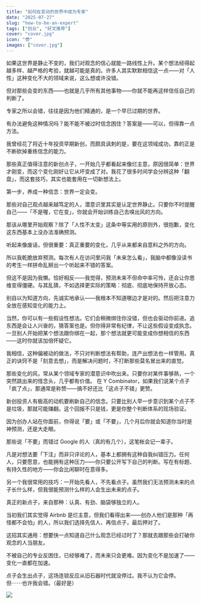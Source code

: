 ```yaml
---
title: "如何在变动的世界中成为专家"
date: "2025-07-27"
slug: "how-to-be-an-expert"
tags: ["创业", "好文推荐"]
cover: "cover.jpg"
icon: "😎"
images: ["cover.jpg"]
---
```

如果这世界是静止不变的，我们对观念的信心就能一路线性上升。某个想法经得起越多样、越严格的考验，就越可能是真的。许多人其实默默相信这一点——对「人性」这种变化不大的领域来说，这么想或许没错。



但对那些会变的东西——也就是几乎所有其他事物——你就不能再这样信任自己的判断了。



专家之所以会错，往往是因为他们精通的，是一个早已过期的世界。



有办法避免这种情况吗？能不能不被过时信念困住？答案是——可以，但得靠一点方法。



我曾经花了将近十年投资早期新创，而颇具讽刺的是，要在这领域成功，靠的正是不断砍掉重练信念的能力。



那些真正值得注意的新创点子，一开始几乎都看起来像烂主意，原因很简单：世界才刚变，而这个变化刚好让它从坏变成了对。我花了很多时间学会分辨这种「翻盘」，而这套技巧，其实也能套用在一切新想法上。



第一步，养成一种信念：世界一定会变。



那些对自己观点越来越笃定的人，潜意识里其实是认定世界静止。只要你不时提醒自己——「不是喔，它在变」，你就会开始训练自己去嗅出风的方向。



那该从哪里开始观察？除了「人性不太变」这条中等实用的原则外，很抱歉，变化这东西基本上没办法准确预测。



听起来像废话，但很重要：真正重要的变化，几乎从来都来自意料之外的方向。



所以我乾脆放弃预测。每次有人在访问里问我「未来怎么看」，我脑中都像没读书的考生一样拼命乱掰出一个听起来不错的答案。



但这不是因为我懒。恰好相反——我觉得，预测未来不但命中率可怜，还会让你思维变得僵硬。与其乱猜，不如选择更实际的策略：彻底、彻底地保持开放心态。



别自以为知道方向，先诚实地承认——我根本不知道哪边才是对的。然后把注意力全放在感知变化的能力上。



当然，你可以有一些假设性想法。它们会稍微绑住你没错，但也会驱动你前进。追东西是会让人兴奋的，猜答案也是。但你得非常有纪律，不让这些假设变成执念。
一旦别人开始把某个想法跟你绑在一起，那个想法就更可能变成你想相信的东西——这时你就该加倍怀疑它。



我相信，这种偏被动的做法，不只对判断想法有帮助，连产出想法也一样管用。真正的诀窍不是「刻意去想」，而是解决问题时，不打断那些莫名冒出来的直觉。



那些变化的风，常从某个领域专家的潜意识中吹出来。只要你对某件事够熟，一个突然跳出来的怪念头，几乎都有价值。
在 Y Combinator，如果我们说某个点子「疯了点」，那通常是称赞——搞不好还比「这点子不错」更赞。



新创投资人有极高的动机要刷新自己的信念。只要比别人早一步意识到某个点子不是垃圾，那就可能赚翻。这个回报不只是钱，更是你整个判断体系的现场验证。



因为创办人站在你面前，你得说「要」或「不要」，几个月后你就会知道你当时是神预测，还是大走眼。



那些说「不要」而错过 Google 的人（真的有几个），这笔帐会记一辈子。



凡是对想法要「下注」而非只评论的人，基本上都拥有这种自我纠错压力。任何人，只要愿意，也能拥有这种压力——你只要公开写下自己的判断。写在有标题、有持久性的地方——你会比闲聊时在意得多。



另一个我很常用的技巧：一开始先看人，不先看点子。虽然我们无法预测未来的点子长什么样，但我很能预测什么样的人会生出未来的点子。



真正的新点子，来自那种：认真、有劲、脑袋够独立的人。



当初我们其实觉得 Airbnb 是烂主意，但我们看得出来——创办人他们是那种「再怪都不会怕」的人，所以我们选择先信人、再信点子，最后押对了。



这招其实通用：想要快一点知道自己什么观念已经过时了？那就去跟那些会打破你观念的人当朋友。



不被自己的专业反困住，已经够难了，而未来只会更难。因为变化不是加速了——变化一直都在加速。



点子会生出点子，这场连锁反应从旧石器时代就没停过。我不认为它会停。
但⋯⋯也许我会错。（最好是）




![](https://prod-files-secure.s3.us-west-2.amazonaws.com/112d0858-5090-4d34-a606-b75eb8d65fd2/46476355-9cf3-4e99-9b7a-3531bc426380/1000202064.png?X-Amz-Algorithm=AWS4-HMAC-SHA256&X-Amz-Content-Sha256=UNSIGNED-PAYLOAD&X-Amz-Credential=ASIAZI2LB466WVISN7BD%2F20250808%2Fus-west-2%2Fs3%2Faws4_request&X-Amz-Date=20250808T052808Z&X-Amz-Expires=3600&X-Amz-Security-Token=IQoJb3JpZ2luX2VjEGUaCXVzLXdlc3QtMiJIMEYCIQDDeAjEeoGjjIfBpX28PaYB9NH%2FCRv0pq7YDtF5CVPwBQIhAKZb%2BdJNPHw%2B0Wf%2BDGF6g%2F5GdJAqibIfj72x%2FNku3TOwKogECJ7%2F%2F%2F%2F%2F%2F%2F%2F%2F%2FwEQABoMNjM3NDIzMTgzODA1Igzzz0YgkXgMasBZv7Uq3APP6L6iJHBH%2F%2BRQZ0noQRYYTwc3gGyAgNAFOzsev7dM4m2Pqxy3m1Ea7Uh7TQ8XyJaMS%2F0XmK0t9hDXS1uZBuh4pWWJhGBNzRwJQfmgObhiRwOxTCGcx3xDqA6yzJEtpgvCkj3oA4KKuaPoih9VpQru3daXxnYoSotU1b1im1AVQ4JrAQJvwH1h1II6aqfr655WYv9iWCbt9rRHW1KeIuo3ANfBlnVoHFnjyBvncQo2S4Qxnqt4Y4y%2FbWlEC1annBpE4LBaaWg46YqNZ%2Bj9y1zfpp0IlxHQZtJVaUiOWofZ0Y3WMHcr7IHUWBQmbGb2wLUAv5CCOzxGXAw9SDobTrn%2FigNWO1%2FCq%2BEKDpj7Of9Nj2BzWPHWqY0vmZOMmRTujr4EYIC3OyTukLSslWeA8ELQt2P3QNzzB4vGZZ1GBFAowzX5w%2FfBGpdnH6AOZYJaJE7l8F3kys7UHyzb1GYjrelDXzAuLQKVdZw6dfOL%2BB%2Be4chTrcbMusVLQ3qckpbiRoQDN2JunI2cQnIfOT53JgpUshzwoW3RzX6oFSqHngEhfEWeOYk2GqBvsBGifS8eGG9haq6JVwbg0EwGOoBSI9TikV05lA%2Fzl%2BDPZ%2FniC2GQwGrW8dAatHbpJPHn4jD0hdbEBjqkAWeKi8TnqC8qjghvwpX1hHF49sI0HY1kKa4jopV8c412eurvbfWX5ztxdTfpPOWtsu2IwGf%2BWB%2BzEMs0aT22GUDRa0Vp27Unw77ERn2pkukY8IxK1k8lk9b2Xq3Bq%2FBV3ZOUk2fyz3gDbe44cvi196UYC8yhAYiUEfIq3il6v696ghcw8IckR2y%2BoAwRZpOpJ2SpAgYjHO07rFAgXUas7c4jumH2&X-Amz-Signature=571faad1e3b8b3d4494af87208f8e8ed633ed60e40b3d94ccbf62d14a1f62d53&X-Amz-SignedHeaders=host&x-amz-checksum-mode=ENABLED&x-id=GetObject)


